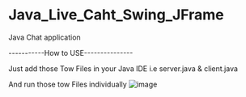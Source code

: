 # Java_Live_Caht_Swing_JFrame

Java Chat application 

-----------How to USE---------------

Just add those Tow Files in your Java IDE i.e server.java & client.java

And run those tow Files individually
![image](https://github.com/shahidavalisyed/Java_Live_Caht_Swing_JFrame/assets/109917942/fd4f8a12-3db8-4983-8c7b-902fb18116df)
